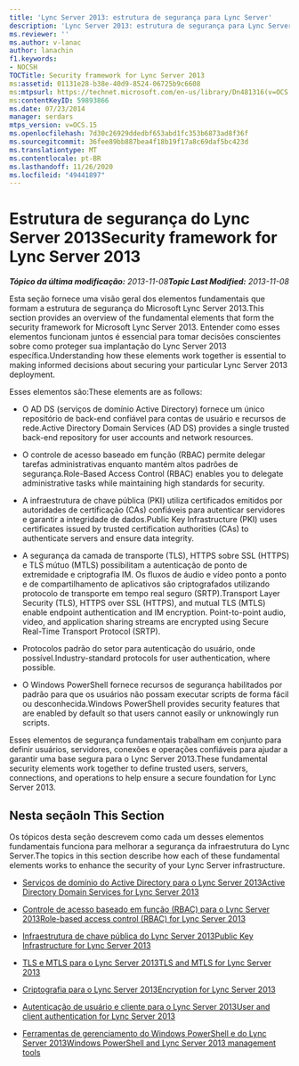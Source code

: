 ```yaml
---
title: 'Lync Server 2013: estrutura de segurança para Lync Server'
description: 'Lync Server 2013: estrutura de segurança para Lync Server.'
ms.reviewer: ''
ms.author: v-lanac
author: lanachin
f1.keywords:
- NOCSH
TOCTitle: Security framework for Lync Server 2013
ms:assetid: 01131e28-b38e-40d9-8524-06725b9c6608
ms:mtpsurl: https://technet.microsoft.com/en-us/library/Dn481316(v=OCS.15)
ms:contentKeyID: 59893866
ms.date: 07/23/2014
manager: serdars
mtps_version: v=OCS.15
ms.openlocfilehash: 7d30c26929ddedbf653abd1fc353b6873ad8f36f
ms.sourcegitcommit: 36fee89bb887bea4f18b19f17a8c69daf5bc423d
ms.translationtype: MT
ms.contentlocale: pt-BR
ms.lasthandoff: 11/26/2020
ms.locfileid: "49441897"
---
```

# <a name="security-framework-for-lync-server-2013"></a><span data-ttu-id="7ac09-103">Estrutura de segurança do Lync Server 2013</span><span class="sxs-lookup"><span data-stu-id="7ac09-103">Security framework for Lync Server 2013</span></span>

<div data-xmlns="http://www.w3.org/1999/xhtml">

<div class="topic" data-xmlns="http://www.w3.org/1999/xhtml" data-msxsl="urn:schemas-microsoft-com:xslt" data-cs="https://msdn.microsoft.com/">

<div data-asp="https://msdn2.microsoft.com/asp">



</div>

<div id="mainSection">

<div id="mainBody"><span data-ttu-id="7ac09-104">

<span> </span></span><span class="sxs-lookup"><span data-stu-id="7ac09-104">

<span> </span></span></span>

<span data-ttu-id="7ac09-105">_**Tópico da última modificação:** 2013-11-08_</span><span class="sxs-lookup"><span data-stu-id="7ac09-105">_**Topic Last Modified:** 2013-11-08_</span></span>

<span data-ttu-id="7ac09-106">Esta seção fornece uma visão geral dos elementos fundamentais que formam a estrutura de segurança do Microsoft Lync Server 2013.</span><span class="sxs-lookup"><span data-stu-id="7ac09-106">This section provides an overview of the fundamental elements that form the security framework for Microsoft Lync Server 2013.</span></span> <span data-ttu-id="7ac09-107">Entender como esses elementos funcionam juntos é essencial para tomar decisões conscientes sobre como proteger sua implantação do Lync Server 2013 específica.</span><span class="sxs-lookup"><span data-stu-id="7ac09-107">Understanding how these elements work together is essential to making informed decisions about securing your particular Lync Server 2013 deployment.</span></span>

<span data-ttu-id="7ac09-108">Esses elementos são:</span><span class="sxs-lookup"><span data-stu-id="7ac09-108">These elements are as follows:</span></span>

  - <span data-ttu-id="7ac09-109">O AD DS (serviços de domínio Active Directory) fornece um único repositório de back-end confiável para contas de usuário e recursos de rede.</span><span class="sxs-lookup"><span data-stu-id="7ac09-109">Active Directory Domain Services (AD DS) provides a single trusted back-end repository for user accounts and network resources.</span></span>

  - <span data-ttu-id="7ac09-110">O controle de acesso baseado em função (RBAC) permite delegar tarefas administrativas enquanto mantém altos padrões de segurança.</span><span class="sxs-lookup"><span data-stu-id="7ac09-110">Role-Based Access Control (RBAC) enables you to delegate administrative tasks while maintaining high standards for security.</span></span>

  - <span data-ttu-id="7ac09-111">A infraestrutura de chave pública (PKI) utiliza certificados emitidos por autoridades de certificação (CAs) confiáveis para autenticar servidores e garantir a integridade de dados.</span><span class="sxs-lookup"><span data-stu-id="7ac09-111">Public Key Infrastructure (PKI) uses certificates issued by trusted certification authorities (CAs) to authenticate servers and ensure data integrity.</span></span>

  - <span data-ttu-id="7ac09-p102">A segurança da camada de transporte (TLS), HTTPS sobre SSL (HTTPS) e TLS mútuo (MTLS) possibilitam a autenticação de ponto de extremidade e criptografia IM. Os fluxos de áudio e vídeo ponto a ponto e de compartilhamento de aplicativos são criptografados utilizando protocolo de transporte em tempo real seguro (SRTP).</span><span class="sxs-lookup"><span data-stu-id="7ac09-p102">Transport Layer Security (TLS), HTTPS over SSL (HTTPS), and mutual TLS (MTLS) enable endpoint authentication and IM encryption. Point-to-point audio, video, and application sharing streams are encrypted using Secure Real-Time Transport Protocol (SRTP).</span></span>

  - <span data-ttu-id="7ac09-114">Protocolos padrão do setor para autenticação do usuário, onde possível.</span><span class="sxs-lookup"><span data-stu-id="7ac09-114">Industry-standard protocols for user authentication, where possible.</span></span>

  - <span data-ttu-id="7ac09-115">O Windows PowerShell fornece recursos de segurança habilitados por padrão para que os usuários não possam executar scripts de forma fácil ou desconhecida.</span><span class="sxs-lookup"><span data-stu-id="7ac09-115">Windows PowerShell provides security features that are enabled by default so that users cannot easily or unknowingly run scripts.</span></span>

<span data-ttu-id="7ac09-116">Esses elementos de segurança fundamentais trabalham em conjunto para definir usuários, servidores, conexões e operações confiáveis para ajudar a garantir uma base segura para o Lync Server 2013.</span><span class="sxs-lookup"><span data-stu-id="7ac09-116">These fundamental security elements work together to define trusted users, servers, connections, and operations to help ensure a secure foundation for Lync Server 2013.</span></span>

<div>

## <a name="in-this-section"></a><span data-ttu-id="7ac09-117">Nesta seção</span><span class="sxs-lookup"><span data-stu-id="7ac09-117">In This Section</span></span>

<span data-ttu-id="7ac09-118">Os tópicos desta seção descrevem como cada um desses elementos fundamentais funciona para melhorar a segurança da infraestrutura do Lync Server.</span><span class="sxs-lookup"><span data-stu-id="7ac09-118">The topics in this section describe how each of these fundamental elements works to enhance the security of your Lync Server infrastructure.</span></span>

  - [<span data-ttu-id="7ac09-119">Serviços de domínio do Active Directory para o Lync Server 2013</span><span class="sxs-lookup"><span data-stu-id="7ac09-119">Active Directory Domain Services for Lync Server 2013</span></span>](lync-server-2013-active-directory-domain-services-for-lync-server.md)

  - [<span data-ttu-id="7ac09-120">Controle de acesso baseado em função (RBAC) para o Lync Server 2013</span><span class="sxs-lookup"><span data-stu-id="7ac09-120">Role-based access control (RBAC) for Lync Server 2013</span></span>](lync-server-2013-role-based-access-control-rbac.md)

  - [<span data-ttu-id="7ac09-121">Infraestrutura de chave pública do Lync Server 2013</span><span class="sxs-lookup"><span data-stu-id="7ac09-121">Public Key Infrastructure for Lync Server 2013</span></span>](lync-server-2013-public-key-infrastructure.md)

  - [<span data-ttu-id="7ac09-122">TLS e MTLS para o Lync Server 2013</span><span class="sxs-lookup"><span data-stu-id="7ac09-122">TLS and MTLS for Lync Server 2013</span></span>](lync-server-2013-tls-and-mtls.md)

  - [<span data-ttu-id="7ac09-123">Criptografia para o Lync Server 2013</span><span class="sxs-lookup"><span data-stu-id="7ac09-123">Encryption for Lync Server 2013</span></span>](lync-server-2013-encryption.md)

  - [<span data-ttu-id="7ac09-124">Autenticação de usuário e cliente para o Lync Server 2013</span><span class="sxs-lookup"><span data-stu-id="7ac09-124">User and client authentication for Lync Server 2013</span></span>](lync-server-2013-user-and-client-authentication.md)

  - [<span data-ttu-id="7ac09-125">Ferramentas de gerenciamento do Windows PowerShell e do Lync Server 2013</span><span class="sxs-lookup"><span data-stu-id="7ac09-125">Windows PowerShell and Lync Server 2013 management tools</span></span>](lync-server-2013-windows-powershell-and-lync-server-management-tools.md)

<span data-ttu-id="7ac09-126"></div>

</div>

<span> </span>

</div>

</div>

</span><span class="sxs-lookup"><span data-stu-id="7ac09-126"></div>

</div>

<span> </span>

</div>

</div>

</span></span></div>

